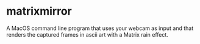 # matrixmirror
A MacOS command line program that uses your webcam as input and that renders the captured frames in ascii art with a Matrix rain effect. 
